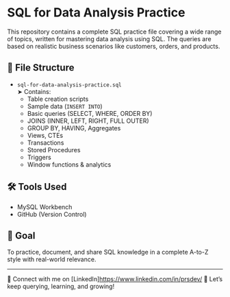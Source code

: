 # SQL for Data Analysis Practice

This repository contains a complete SQL practice file covering a wide range of topics, written for mastering data analysis using SQL. The queries are based on realistic business scenarios like customers, orders, and products.

## 📂 File Structure

- `sql-for-data-analysis-practice.sql`  
  ➤ Contains:
  - Table creation scripts  
  - Sample data (`INSERT INTO`)  
  - Basic queries (SELECT, WHERE, ORDER BY)  
  - JOINS (INNER, LEFT, RIGHT, FULL OUTER)  
  - GROUP BY, HAVING, Aggregates  
  - Views, CTEs  
  - Transactions  
  - Stored Procedures  
  - Triggers  
  - Window functions & analytics

## 🛠️ Tools Used
- MySQL Workbench
- GitHub (Version Control)

## 🎯 Goal
To practice, document, and share SQL knowledge in a complete A-to-Z style with real-world relevance.

---

📌 Connect with me on [LinkedIn]https://www.linkedin.com/in/prsdev/
🚀 Let’s keep querying, learning, and growing!
